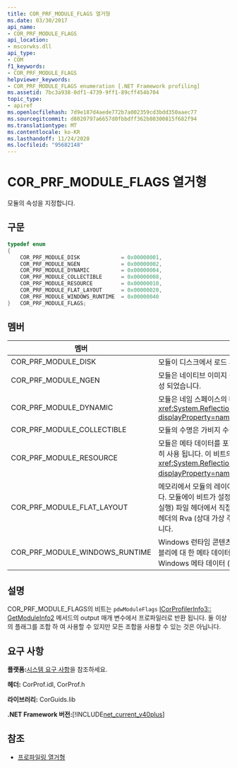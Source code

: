 ```yaml
---
title: COR_PRF_MODULE_FLAGS 열거형
ms.date: 03/30/2017
api_name:
- COR_PRF_MODULE_FLAGS
api_location:
- mscorwks.dll
api_type:
- COM
f1_keywords:
- COR_PRF_MODULE_FLAGS
helpviewer_keywords:
- COR_PRF_MODULE_FLAGS enumeration [.NET Framework profiling]
ms.assetid: 7bc3a938-0df1-4739-9ff1-89cff454b704
topic_type:
- apiref
ms.openlocfilehash: 7d9e187d4aede772b7a002359cd3bdd350aaec77
ms.sourcegitcommit: d8020797a6657d0fbbdff362b80300815f682f94
ms.translationtype: MT
ms.contentlocale: ko-KR
ms.lasthandoff: 11/24/2020
ms.locfileid: "95682148"
---
```

# <a name="cor_prf_module_flags-enumeration"></a>COR_PRF_MODULE_FLAGS 열거형

모듈의 속성을 지정합니다.  
  
## <a name="syntax"></a>구문  
  
```cpp  
typedef enum  
{  
    COR_PRF_MODULE_DISK             = 0x00000001,  
    COR_PRF_MODULE_NGEN             = 0x00000002,  
    COR_PRF_MODULE_DYNAMIC          = 0x00000004,  
    COR_PRF_MODULE_COLLECTIBLE      = 0x00000008,  
    COR_PRF_MODULE_RESOURCE         = 0x00000010,  
    COR_PRF_MODULE_FLAT_LAYOUT      = 0x00000020,  
    COR_PRF_MODULE_WINDOWS_RUNTIME  = 0x00000040  
}   COR_PRF_MODULE_FLAGS;  
```  
  
## <a name="members"></a>멤버  
  
|멤버|설명|  
|------------|-----------------|  
|COR_PRF_MODULE_DISK|모듈이 디스크에서 로드 되었습니다.|  
|COR_PRF_MODULE_NGEN|모듈은 네이티브 이미지 생성기 (Ngen.exe)에 의해 생성 되었습니다.|  
|COR_PRF_MODULE_DYNAMIC|모듈은 네임 스페이스의 메서드에 의해 만들어졌습니다 <xref:System.Reflection.Emit?displayProperty=nameWithType> .|  
|COR_PRF_MODULE_COLLECTIBLE|모듈의 수명은 가비지 수집기에 의해 관리 됩니다.|  
|COR_PRF_MODULE_RESOURCE|모듈은 메타 데이터를 포함 하지 않으며 리소스로 엄격히 사용 됩니다. 이 비트의 관리 되는 값은 <xref:System.Reflection.Module.IsResource%2A?displayProperty=nameWithType> 메서드입니다.|  
|COR_PRF_MODULE_FLAT_LAYOUT|메모리에서 모듈의 레이아웃은 매핑되지 않고 플랫입니다. 모듈에이 비트가 설정 되어 있으면 PE (이식 가능한 실행) 파일 헤더에서 직접 정보를 읽는 프로파일러에서 헤더의 Rva (상대 가상 주소)를 해석할 때 주의 해야 합니다.|  
|COR_PRF_MODULE_WINDOWS_RUNTIME|Windows 런타임 콘텐츠 형식 플래그는이 모듈의 어셈블리에 대 한 메타 데이터에 설정 됩니다. 이는 모든 Windows 메타 데이터 (winmd) 모듈의 경우입니다.|  
  
## <a name="remarks"></a>설명  

 COR_PRF_MODULE_FLAGS의 비트는 `pdwModuleFlags` [ICorProfilerInfo3:: GetModuleInfo2](icorprofilerinfo3-getmoduleinfo2-method.md) 메서드의 output 매개 변수에서 프로파일러로 반환 됩니다. 둘 이상의 플래그를 조합 하 여 사용할 수 있지만 모든 조합을 사용할 수 있는 것은 아닙니다.  
  
## <a name="requirements"></a>요구 사항  

 **플랫폼:**[시스템 요구 사항](../../get-started/system-requirements.md)을 참조하세요.  
  
 **헤더:** CorProf.idl, CorProf.h  
  
 **라이브러리:** CorGuids.lib  
  
 **.NET Framework 버전:**[!INCLUDE[net_current_v40plus](../../../../includes/net-current-v40plus-md.md)]  
  
## <a name="see-also"></a>참조

- [프로파일링 열거형](profiling-enumerations.md)
